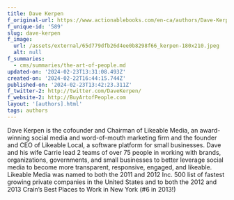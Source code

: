 ```yaml
---
title: Dave Kerpen
f_original-url: https://www.actionablebooks.com/en-ca/authors/Dave-Kerpen/
f_unique-id: '589'
slug: dave-kerpen
f_image:
  url: /assets/external/65d779dfb26d4ee0b8298f66_kerpen-180x210.jpeg
  alt: null
f_summaries:
  - cms/summaries/the-art-of-people.md
updated-on: '2024-02-23T13:31:08.493Z'
created-on: '2024-02-22T16:44:15.744Z'
published-on: '2024-02-23T13:42:23.311Z'
f_twitter-2: http://twitter.com/DaveKerpen/
f_website-2: http://BuyArtofPeople.com
layout: '[authors].html'
tags: authors
---
```


Dave Kerpen is the cofounder and Chairman of Likeable Media, an award-winning social media and word-of-mouth marketing firm and the founder and CEO of Likeable Local, a software platform for small businesses. Dave and his wife Carrie lead 2 teams of over 75 people in working with brands, organizations, governments, and small businesses to better leverage social media to become more transparent, responsive, engaged, and likeable. Likeable Media was named to both the 2011 and 2012 Inc. 500 list of fastest growing private companies in the United States and to both the 2012 and 2013 Crain’s Best Places to Work in New York (#6 in 2013!)
